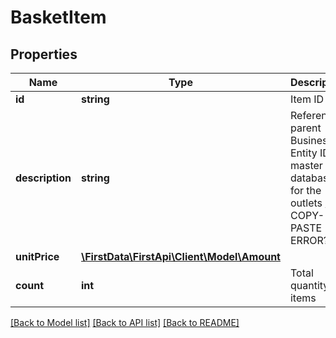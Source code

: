 # BasketItem

## Properties
Name | Type | Description | Notes
------------ | ------------- | ------------- | -------------
**id** | **string** | Item ID | [optional] 
**description** | **string** | Referenced parent Business Entity ID in master database for the outlets // COPY-PASTE ERROR? | [optional] 
**unitPrice** | [**\FirstData\FirstApi\Client\Model\Amount**](Amount.md) |  | [optional] 
**count** | **int** | Total quantity of items | [optional] 

[[Back to Model list]](../README.md#documentation-for-models) [[Back to API list]](../README.md#documentation-for-api-endpoints) [[Back to README]](../README.md)


